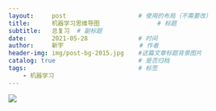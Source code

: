 ```yaml
---
layout:     post                    # 使用的布局（不需要改）
title:      机器学习思维导图  			    # 标题 		  
subtitle:   总复习  # 副标题
date:       2021-05-28              # 时间
author:     新宇                     # 作者
header-img: img/post-bg-2015.jpg    #这篇文章标题背景图片
catalog: true                       # 是否归档
tags:                               # 标签
    - 机器学习
---
```

![](https://tva1.sinaimg.cn/large/008i3skNly1gqy0uzllznj30u06rq4qr.jpg)